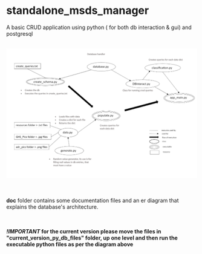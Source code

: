 # standalone_msds_manager
A basic CRUD application using python ( for both db interaction &amp; gui) and postgresql
<br><br>

![flowchart](/doc/msds_project_flow.png)

<br><br>
**doc** folder contains some documentation files and an er diagram that explains the database's architecture.

<br><br>
**_!IMPORTANT_ for the current version please move the files in "current_version_py_db_files" folder, up one level and then run the executable python files as per the diagram above**
